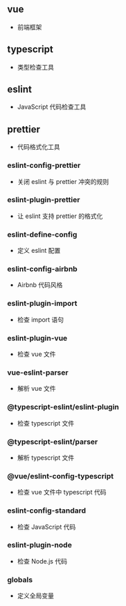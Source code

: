 ## vue
- 前端框架

## typescript
- 类型检查工具

## eslint
- JavaScript 代码检查工具

## prettier
- 代码格式化工具

### eslint-config-prettier
- 关闭 eslint 与 prettier 冲突的规则
  
### eslint-plugin-prettier
- 让 eslint 支持 prettier 的格式化

### eslint-define-config
- 定义 eslint 配置
  
### eslint-config-airbnb
- Airbnb 代码风格
  
### eslint-plugin-import
- 检查 import 语句

### eslint-plugin-vue
- 检查 vue 文件
  
### vue-eslint-parser
- 解析 vue 文件
  
### @typescript-eslint/eslint-plugin
- 检查 typescript 文件

### @typescript-eslint/parser
- 解析 typescript 文件

### @vue/eslint-config-typescript
- 检查 vue 文件中 typescript 代码
  
### eslint-config-standard
- 检查 JavaScript 代码
  
### eslint-plugin-node
- 检查 Node.js 代码

### globals
- 定义全局变量